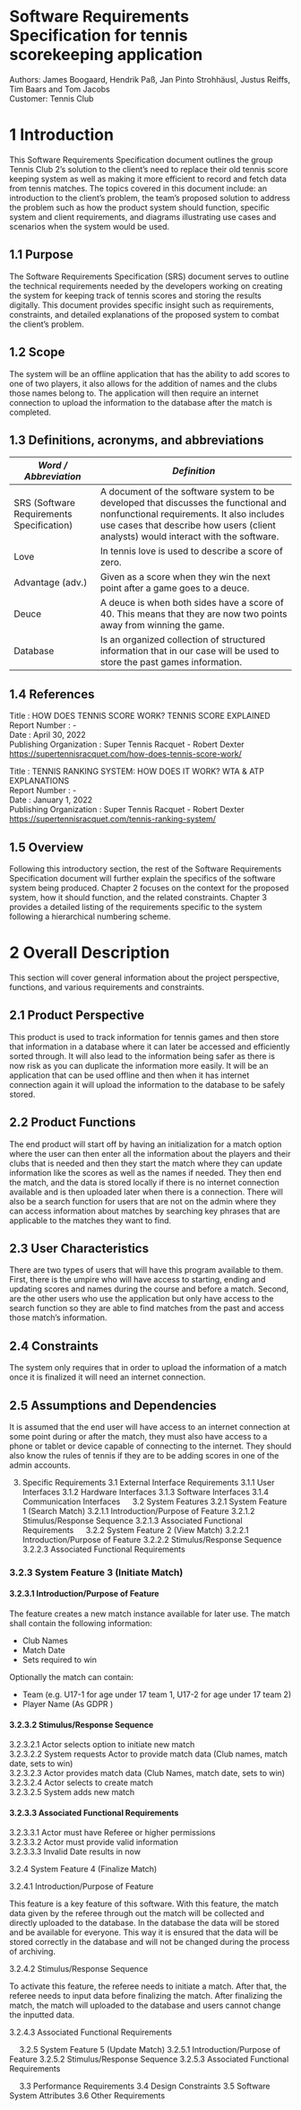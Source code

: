# Software Requirements Specification for tennis scorekeeping application

Authors: James Boogaard, Hendrik Paß, Jan Pinto Strohhäusl, Justus Reiffs, Tim Baars and Tom Jacobs <br>
Customer: Tennis Club 
 
# 1 Introduction 

This Software Requirements Specification document outlines the group Tennis Club 2’s solution to the client’s need to replace their old tennis score keeping system as well as making it more efficient to record and fetch data from tennis matches. The topics covered in this document include: an 
introduction to the client’s problem, the team’s proposed solution to address the problem such as how the product system should function, specific system and client requirements, and diagrams illustrating use cases and scenarios when the system would be used. 

## 1.1 Purpose 

The Software Requirements Specification (SRS) document serves to outline the technical requirements needed by the developers working on creating the system for keeping track of tennis scores and storing the results digitally. This document provides specific insight such as requirements, constraints, and detailed explanations of the proposed system to combat the client’s problem. 

## 1.2 Scope 

The system will be an offline application that has the ability to add scores to one of two players, it also allows for the addition of names and the clubs those names belong to. The application will then require an internet connection to upload the information to the database after the match is completed. 

## 1.3 Definitions, acronyms, and abbreviations 

| *Word / Abbreviation*              | *Definition*
|---------------|------------------------
| SRS (Software Requirements Specification) | A document of the software system to be developed that discusses the functional and nonfunctional requirements. It also includes use cases that describe how users (client analysts) would interact with the software. 
| Love | In tennis love is used to describe a score of zero. 
| Advantage (adv.) | Given as a score when they win the next point after a game goes to a deuce.
| Deuce | A deuce is when both sides have a score of 40. This means that they are now two points away from winning the game. 
| Database | Is an organized collection of structured information that in our case will be used to store the past games information.

## 1.4 References
Title : HOW DOES TENNIS SCORE WORK? TENNIS SCORE EXPLAINED <br>
Report Number : - <br>
Date : April 30, 2022 <br>
Publishing Organization : Super Tennis Racquet - Robert Dexter <br>
https://supertennisracquet.com/how-does-tennis-score-work/

Title : TENNIS RANKING SYSTEM: HOW DOES IT WORK? WTA & ATP EXPLANATIONS <br>
Report Number : - <br>
Date : January 1, 2022 <br>
Publishing Organization : Super Tennis Racquet - Robert Dexter <br>
https://supertennisracquet.com/tennis-ranking-system/

## 1.5  Overview

Following this introductory section, the rest of the Software Requirements Specification document will further explain the specifics of the software system being produced. Chapter 2 focuses on the context for the proposed system, how it should function, and the related constraints. Chapter 3 provides a detailed listing of the requirements specific to the system following a hierarchical numbering scheme.

# 2 Overall Description 

This section will cover general information about the project perspective, functions, and various requirements and constraints.
 
## 2.1 Product Perspective 

This product is used to track information for tennis games and then store that information in a database where it can later be accessed and efficiently sorted through. It will also lead to the information being safer as there is now risk as you can duplicate the information more easily. It will be an application that can be used offline and then when it has internet connection again it will upload the information to the database to be safely stored. 

## 2.2 Product Functions 

The end product will start off by having an initialization for a match option where the user can then enter all the information about the players and their clubs that is needed and then they start the match where they can update information like the scores as well as the names if needed. They then end the match, and the data is stored locally if there is no internet connection available and is then 
uploaded later when there is a connection. There will also be a search function for users that are not on the admin where they can access information about matches by searching key phrases that are applicable to the matches they want to find. 

## 2.3 User Characteristics 

There are two types of users that will have this program available to them. First, there is the umpire who will have access to starting, ending and updating scores and names during the course and before a match. Second, are the other users who use the application but only have access to the search function so they are able to find matches from the past and access those match’s information. 

## 2.4 Constraints 

The system only requires that in order to upload the information of a match once it is finalized it will need an internet connection.  

## 2.5 Assumptions and Dependencies 

It is assumed that the end user will have access to an internet connection at some point during or after the match, they must also have access to a phone or tablet or device capable of connecting to the internet. They should also know the rules of tennis if they are to be adding scores in one of the admin accounts. 
 
 

3. Specific Requirements
3.1 External Interface Requirements
3.1.1 User Interfaces
3.1.2 Hardware Interfaces
3.1.3 Software Interfaces
3.1.4 Communication Interfaces
 
3.2 System Features
3.2.1 System Feature 1 (Search Match)
3.2.1.1 Introduction/Purpose of Feature
3.2.1.2 Stimulus/Response Sequence
3.2.1.3 Associated Functional Requirements
 
3.2.2 System Feature 2 (View Match)
3.2.2.1 Introduction/Purpose of Feature
3.2.2.2 Stimulus/Response Sequence
3.2.2.3 Associated Functional Requirements
 
### 3.2.3 System Feature 3 (Initiate Match)
#### 3.2.3.1 Introduction/Purpose of Feature
The feature creates a new match instance available for later use.
The match shall contain the following information:
- Club Names
- Match Date
- Sets required to win

Optionally the match can contain:
- Team (e.g. U17-1 for age under 17 team 1, U17-2 for age under 17 team 2)
- Player Name (As GDPR )

#### 3.2.3.2 Stimulus/Response Sequence
3.2.3.2.1 Actor selects option to initiate new match <br />
3.2.3.2.2 System requests Actor to provide match data (Club names, match date, sets to win) <br />
3.2.3.2.3 Actor provides match data (Club Names, match date, sets to win) <br />
3.2.3.2.4 Actor selects to create match <br />
3.2.3.2.5 System adds new match

#### 3.2.3.3 Associated Functional Requirements
3.2.3.3.1 Actor must have Referee or higher permissions <br />
3.2.3.3.2 Actor must provide valid information <br />
3.2.3.3.3 Invalid Date results in now

3.2.4 System Feature 4 (Finalize Match)

3.2.4.1 Introduction/Purpose of Feature

This feature is a key feature of this software. With this feature, the match data given by the referee through out the match will be collected and directly uploaded to the database. In the database the data will be stored and be available for everyone. This way it is ensured that the data will be stored correctly in the database and will not be changed during the process of archiving.

3.2.4.2 Stimulus/Response Sequence

To activate this feature, the referee needs to initiate a match. After that, the referee needs to input data before finalizing the match. After finalizing the match, the match will uploaded to the database and users cannot change the inputted data.

3.2.4.3 Associated Functional Requirements

 
3.2.5 System Feature 5 (Update Match)
3.2.5.1 Introduction/Purpose of Feature
3.2.5.2 Stimulus/Response Sequence
3.2.5.3 Associated Functional Requirements

 
3.3 Performance Requirements
3.4 Design Constraints
3.5 Software System Attributes
3.6 Other Requirements
